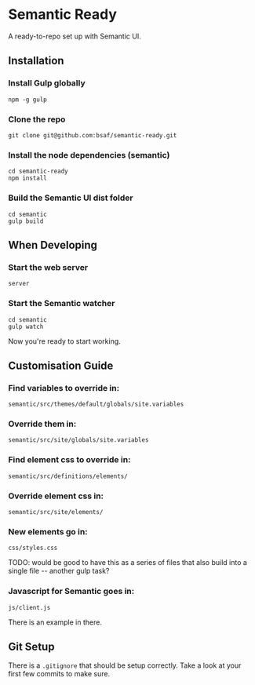 Semantic Ready
==============

A ready-to-repo set up with Semantic UI.

Installation
------------

### Install Gulp globally

    npm -g gulp

### Clone the repo

    git clone git@github.com:bsaf/semantic-ready.git

### Install the node dependencies (semantic)

    cd semantic-ready
    npm install

### Build the Semantic UI dist folder

    cd semantic
    gulp build

When Developing
---------------

### Start the web server

    server

### Start the Semantic watcher

    cd semantic
    gulp watch

Now you're ready to start working.

Customisation Guide
-------------------

### Find variables to override in:

    semantic/src/themes/default/globals/site.variables

### Override them in:

    semantic/src/site/globals/site.variables

### Find element css to override in:

    semantic/src/definitions/elements/

### Override element css in:

    semantic/src/site/elements/

### New elements go in:

    css/styles.css

TODO: would be good to have this as a series of files that also build into a single file -- another gulp task?

### Javascript for Semantic goes in:

    js/client.js

There is an example in there.

Git Setup
---------

There is a `.gitignore` that should be setup correctly. Take a look at your first few commits to make sure.
